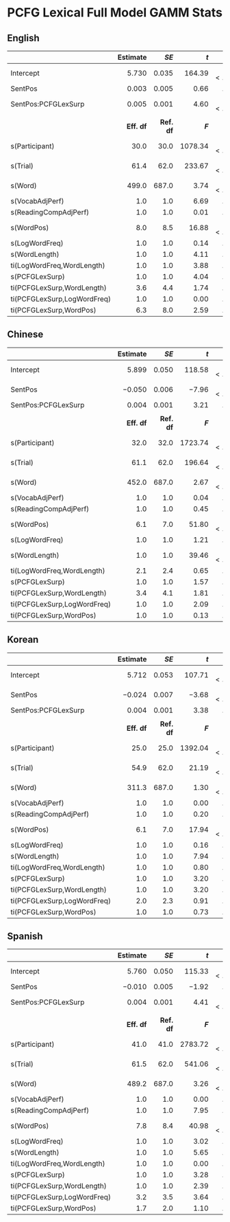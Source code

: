 # PCFG Lexical Full Model GAMM Stats

## English


|                             | **Estimate** |    ***SE*** |   ***t*** | ***p*** |
|-----------------------------|-------------:|------------:|----------:|--------:|
| Intercept                   |      $5.730$ |     $0.035$ |  $164.39$ | $<.001$ |
| SentPos                     |      $0.003$ |     $0.005$ |    $0.66$ |  $.512$ |
| SentPos:PCFGLexSurp         |      $0.005$ |     $0.001$ |    $4.60$ | $<.001$ |
|                             |              |             |           |         |
|                             |  **Eff. df** | **Ref. df** |   ***F*** | ***p*** |
| s(Participant)              |       $30.0$ |      $30.0$ | $1078.34$ | $<.001$ |
| s(Trial)                    |       $61.4$ |      $62.0$ |  $233.67$ | $<.001$ |
| s(Word)                     |      $499.0$ |     $687.0$ |    $3.74$ | $<.001$ |
| s(VocabAdjPerf)             |        $1.0$ |       $1.0$ |    $6.69$ |  $.010$ |
| s(ReadingCompAdjPerf)       |        $1.0$ |       $1.0$ |    $0.01$ |  $.936$ |
| s(WordPos)                  |        $8.0$ |       $8.5$ |   $16.88$ | $<.001$ |
| s(LogWordFreq)              |        $1.0$ |       $1.0$ |    $0.14$ |  $.710$ |
| s(WordLength)               |        $1.0$ |       $1.0$ |    $4.11$ |  $.043$ |
| ti(LogWordFreq,WordLength)  |        $1.0$ |       $1.0$ |    $3.88$ |  $.049$ |
| s(PCFGLexSurp)              |        $1.0$ |       $1.0$ |    $4.04$ |  $.044$ |
| ti(PCFGLexSurp,WordLength)  |        $3.6$ |       $4.4$ |    $1.74$ |  $.178$ |
| ti(PCFGLexSurp,LogWordFreq) |        $1.0$ |       $1.0$ |    $0.00$ |  $.974$ |
| ti(PCFGLexSurp,WordPos)     |        $6.3$ |       $8.0$ |    $2.59$ |  $.009$ |

## Chinese
|                             | **Estimate** |    ***SE*** |   ***t*** | ***p*** |
|-----------------------------|-------------:|------------:|----------:|--------:|
| Intercept                   |      $5.899$ |     $0.050$ |  $118.58$ | $<.001$ |
| SentPos                     |     $-0.050$ |     $0.006$ |   $-7.96$ | $<.001$ |
| SentPos:PCFGLexSurp         |      $0.004$ |     $0.001$ |    $3.21$ |  $.001$ |
|                             |              |             |           |         |
|                             |  **Eff. df** | **Ref. df** |   ***F*** | ***p*** |
| s(Participant)              |       $32.0$ |      $32.0$ | $1723.74$ | $<.001$ |
| s(Trial)                    |       $61.1$ |      $62.0$ |  $196.64$ | $<.001$ |
| s(Word)                     |      $452.0$ |     $687.0$ |    $2.67$ | $<.001$ |
| s(VocabAdjPerf)             |        $1.0$ |       $1.0$ |    $0.04$ |  $.852$ |
| s(ReadingCompAdjPerf)       |        $1.0$ |       $1.0$ |    $0.45$ |  $.505$ |
| s(WordPos)                  |        $6.1$ |       $7.0$ |   $51.80$ | $<.001$ |
| s(LogWordFreq)              |        $1.0$ |       $1.0$ |    $1.21$ |  $.271$ |
| s(WordLength)               |        $1.0$ |       $1.0$ |   $39.46$ | $<.001$ |
| ti(LogWordFreq,WordLength)  |        $2.1$ |       $2.4$ |    $0.65$ |  $.552$ |
| s(PCFGLexSurp)              |        $1.0$ |       $1.0$ |    $1.57$ |  $.210$ |
| ti(PCFGLexSurp,WordLength)  |        $3.4$ |       $4.1$ |    $1.81$ |  $.122$ |
| ti(PCFGLexSurp,LogWordFreq) |        $1.0$ |       $1.0$ |    $2.09$ |  $.149$ |
| ti(PCFGLexSurp,WordPos)     |        $1.0$ |       $1.0$ |    $0.13$ |  $.723$ |

## Korean
|                             | **Estimate** |    ***SE*** |   ***t*** | ***p*** |
|-----------------------------|-------------:|------------:|----------:|--------:|
| Intercept                   |      $5.712$ |     $0.053$ |  $107.71$ | $<.001$ |
| SentPos                     |     $-0.024$ |     $0.007$ |   $-3.68$ | $<.001$ |
| SentPos:PCFGLexSurp         |      $0.004$ |     $0.001$ |    $3.38$ |  $.001$ |
|                             |              |             |           |         |
|                             |  **Eff. df** | **Ref. df** |   ***F*** | ***p*** |
| s(Participant)              |       $25.0$ |      $25.0$ | $1392.04$ | $<.001$ |
| s(Trial)                    |       $54.9$ |      $62.0$ |   $21.19$ | $<.001$ |
| s(Word)                     |      $311.3$ |     $687.0$ |    $1.30$ | $<.001$ |
| s(VocabAdjPerf)             |        $1.0$ |       $1.0$ |    $0.00$ |  $.963$ |
| s(ReadingCompAdjPerf)       |        $1.0$ |       $1.0$ |    $0.20$ |  $.655$ |
| s(WordPos)                  |        $6.1$ |       $7.0$ |   $17.94$ | $<.001$ |
| s(LogWordFreq)              |        $1.0$ |       $1.0$ |    $0.16$ |  $.693$ |
| s(WordLength)               |        $1.0$ |       $1.0$ |    $7.94$ |  $.005$ |
| ti(LogWordFreq,WordLength)  |        $1.0$ |       $1.0$ |    $0.80$ |  $.371$ |
| s(PCFGLexSurp)              |        $1.0$ |       $1.0$ |    $3.20$ |  $.073$ |
| ti(PCFGLexSurp,WordLength)  |        $1.0$ |       $1.0$ |    $3.20$ |  $.073$ |
| ti(PCFGLexSurp,LogWordFreq) |        $2.0$ |       $2.3$ |    $0.91$ |  $.312$ |
| ti(PCFGLexSurp,WordPos)     |        $1.0$ |       $1.0$ |    $0.73$ |  $.391$ |

## Spanish
|                             | **Estimate** |    ***SE*** |   ***t*** | ***p*** |
|-----------------------------|-------------:|------------:|----------:|--------:|
| Intercept                   |      $5.760$ |     $0.050$ |  $115.33$ | $<.001$ |
| SentPos                     |     $-0.010$ |     $0.005$ |   $-1.92$ |  $.055$ |
| SentPos:PCFGLexSurp         |      $0.004$ |     $0.001$ |    $4.41$ | $<.001$ |
|                             |              |             |           |         |
|                             |  **Eff. df** | **Ref. df** |   ***F*** | ***p*** |
| s(Participant)              |       $41.0$ |      $41.0$ | $2783.72$ | $<.001$ |
| s(Trial)                    |       $61.5$ |      $62.0$ |  $541.06$ | $<.001$ |
| s(Word)                     |      $489.2$ |     $687.0$ |    $3.26$ | $<.001$ |
| s(VocabAdjPerf)             |        $1.0$ |       $1.0$ |    $0.00$ |  $.980$ |
| s(ReadingCompAdjPerf)       |        $1.0$ |       $1.0$ |    $7.95$ |  $.005$ |
| s(WordPos)                  |        $7.8$ |       $8.4$ |   $40.98$ | $<.001$ |
| s(LogWordFreq)              |        $1.0$ |       $1.0$ |    $3.02$ |  $.082$ |
| s(WordLength)               |        $1.0$ |       $1.0$ |    $5.65$ |  $.017$ |
| ti(LogWordFreq,WordLength)  |        $1.0$ |       $1.0$ |    $0.00$ |  $.994$ |
| s(PCFGLexSurp)              |        $1.0$ |       $1.0$ |    $3.28$ |  $.070$ |
| ti(PCFGLexSurp,WordLength)  |        $1.0$ |       $1.0$ |    $2.39$ |  $.122$ |
| ti(PCFGLexSurp,LogWordFreq) |        $3.2$ |       $3.5$ |    $3.64$ |  $.049$ |
| ti(PCFGLexSurp,WordPos)     |        $1.7$ |       $2.0$ |    $1.10$ |  $.357$ |
